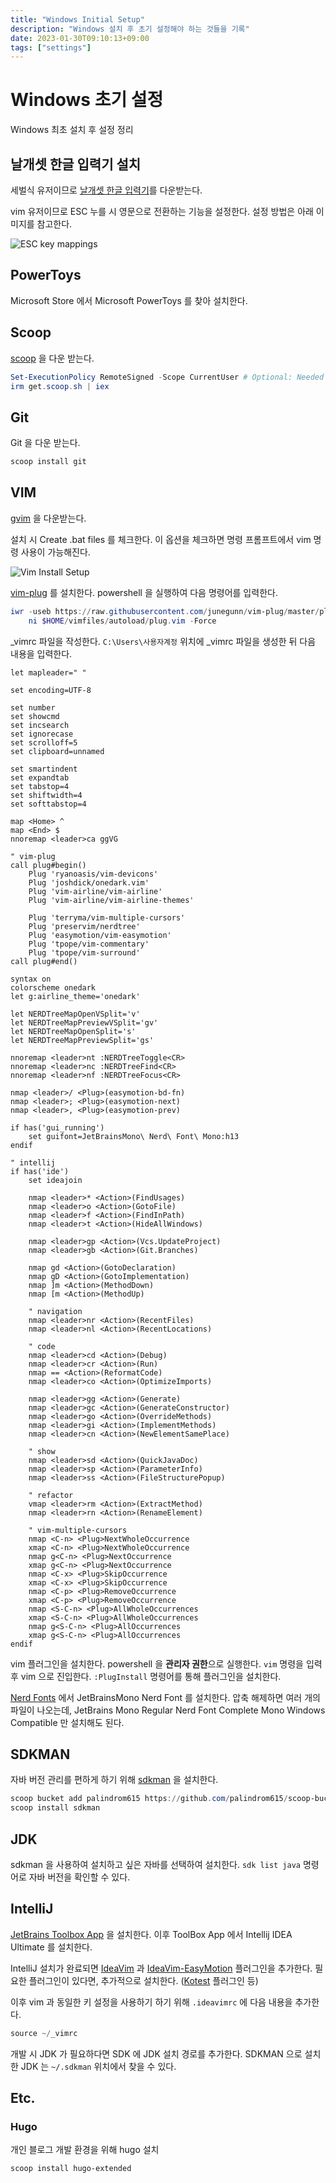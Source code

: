 ```yaml
---
title: "Windows Initial Setup"
description: "Windows 설치 후 초기 설정해야 하는 것들을 기록"
date: 2023-01-30T09:10:13+09:00
tags: ["settings"]
---
```


# Windows 초기 설정

Windows 최초 설치 후 설정 정리

## 날개셋 한글 입력기 설치

세벌식 유저이므로 [날개셋 한글 입력기](http://moogi.new21.org/ngs_download.htm)를 다운받는다.

vim 유저이므로 ESC 누를 시 영문으로 전환하는 기능을 설정한다. 설정 방법은 아래 이미지를 참고한다.

![ESC key mappings](/images/notes/esc-key-mappings.png)

## PowerToys

Microsoft Store 에서 Microsoft PowerToys 를 찾아 설치한다.

## Scoop

[scoop](https://scoop.sh/) 을 다운 받는다.

```powershell
Set-ExecutionPolicy RemoteSigned -Scope CurrentUser # Optional: Needed to run a remote script the first time
irm get.scoop.sh | iex
```

## Git

Git 을 다운 받는다.

```powershell
scoop install git
```

## VIM

[gvim](https://www.vim.org/download.php) 을 다운받는다.

설치 시 Create .bat files 를 체크한다. 이 옵션을 체크하면 명령 프롬프트에서 vim 명령 사용이 가능해진다.

![Vim Install Setup](/images/notes/vim-create-bat-files.png)

[vim-plug](https://github.com/junegunn/vim-plug) 를 설치한다. powershell 을 실행하여 다음 명령어를 입력한다.

```powershell
iwr -useb https://raw.githubusercontent.com/junegunn/vim-plug/master/plug.vim |`
    ni $HOME/vimfiles/autoload/plug.vim -Force
```

_vimrc 파일을 작성한다. `C:\Users\사용자계정` 위치에 _vimrc 파일을 생성한 뒤 다음 내용을 입력한다.

```
let mapleader=" "

set encoding=UTF-8

set number
set showcmd
set incsearch
set ignorecase
set scrolloff=5
set clipboard=unnamed

set smartindent
set expandtab
set tabstop=4
set shiftwidth=4
set softtabstop=4

map <Home> ^
map <End> $
nnoremap <leader>ca ggVG

" vim-plug
call plug#begin()
    Plug 'ryanoasis/vim-devicons'
    Plug 'joshdick/onedark.vim'
    Plug 'vim-airline/vim-airline'
    Plug 'vim-airline/vim-airline-themes'

    Plug 'terryma/vim-multiple-cursors'
    Plug 'preservim/nerdtree'
    Plug 'easymotion/vim-easymotion'
    Plug 'tpope/vim-commentary'
    Plug 'tpope/vim-surround'
call plug#end()

syntax on
colorscheme onedark
let g:airline_theme='onedark'

let NERDTreeMapOpenVSplit='v'
let NERDTreeMapPreviewVSplit='gv'
let NERDTreeMapOpenSplit='s'
let NERDTreeMapPreviewSplit='gs'

nnoremap <leader>nt :NERDTreeToggle<CR>
nnoremap <leader>nc :NERDTreeFind<CR>
nnoremap <leader>nf :NERDTreeFocus<CR>

nmap <leader>/ <Plug>(easymotion-bd-fn)
nmap <leader>; <Plug>(easymotion-next)
nmap <leader>, <Plug>(easymotion-prev)

if has('gui_running')
    set guifont=JetBrainsMono\ Nerd\ Font\ Mono:h13
endif

" intellij
if has('ide')
    set ideajoin

    nmap <leader>* <Action>(FindUsages)
    nmap <leader>o <Action>(GotoFile)
    nmap <leader>f <Action>(FindInPath)
    nmap <leader>t <Action>(HideAllWindows)

    nmap <leader>gp <Action>(Vcs.UpdateProject)
    nmap <leader>gb <Action>(Git.Branches)

    nmap gd <Action>(GotoDeclaration)
    nmap gD <Action>(GotoImplementation)
    nmap ]m <Action>(MethodDown)
    nmap [m <Action>(MethodUp)

    " navigation
    nmap <leader>nr <Action>(RecentFiles)
    nmap <leader>nl <Action>(RecentLocations)

    " code
    nmap <leader>cd <Action>(Debug)
    nmap <leader>cr <Action>(Run)
    nmap == <Action>(ReformatCode)
    nmap <leader>co <Action>(OptimizeImports)

    nmap <leader>gg <Action>(Generate)
    nmap <leader>gc <Action>(GenerateConstructor)
    nmap <leader>go <Action>(OverrideMethods)
    nmap <leader>gi <Action>(ImplementMethods)
    nmap <leader>cn <Action>(NewElementSamePlace)

    " show
    nmap <leader>sd <Action>(QuickJavaDoc)
    nmap <leader>sp <Action>(ParameterInfo)
    nmap <leader>ss <Action>(FileStructurePopup)

    " refactor
    vmap <leader>rm <Action>(ExtractMethod)
    nmap <leader>rn <Action>(RenameElement)

    " vim-multiple-cursors
    nmap <C-n> <Plug>NextWholeOccurrence
    xmap <C-n> <Plug>NextWholeOccurrence
    nmap g<C-n> <Plug>NextOccurrence
    xmap g<C-n> <Plug>NextOccurrence
    nmap <C-x> <Plug>SkipOccurrence
    xmap <C-x> <Plug>SkipOccurrence
    nmap <C-p> <Plug>RemoveOccurrence
    xmap <C-p> <Plug>RemoveOccurrence
    nmap <S-C-n> <Plug>AllWholeOccurrences
    xmap <S-C-n> <Plug>AllWholeOccurrences
    nmap g<S-C-n> <Plug>AllOccurrences
    xmap g<S-C-n> <Plug>AllOccurrences
endif
```

vim 플러그인을 설치한다. powershell 을 **관리자 권한**으로 실행한다.  `vim` 명령을 입력 후 vim 으로 진입한다. `:PlugInstall` 명령어를 통해 플러그인을 설치한다.

[Nerd Fonts](https://www.nerdfonts.com/font-downloads) 에서 JetBrainsMono Nerd Font 를 설치한다. 압축 해제하면 여러 개의 파일이 나오는데, JetBrains Mono Regular Nerd Font Complete Mono Windows Compatible 만 설치해도 된다.

## SDKMAN

자바 버전 관리를 편하게 하기 위해 [sdkman](https://sdkman.io/) 을 설치한다.

```powershell
scoop bucket add palindrom615 https://github.com/palindrom615/scoop-bucket
scoop install sdkman
```

## JDK

sdkman 을 사용하여 설치하고 싶은 자바를 선택하여 설치한다. `sdk list java` 명령어로 자바 버전을 확인할 수 있다.

## IntelliJ

[JetBrains Toolbox App](https://www.jetbrains.com/toolbox-app/) 을 설치한다. 이후 ToolBox App 에서 Intellij IDEA Ultimate 를 설치한다.

IntelliJ 설치가 완료되면 [IdeaVim](https://plugins.jetbrains.com/plugin/164-ideavim) 과 [IdeaVim-EasyMotion](https://plugins.jetbrains.com/plugin/13360-ideavim-easymotion) 플러그인을 추가한다. 필요한 플러그인이 있다면, 추가적으로 설치한다.  ([Kotest](https://plugins.jetbrains.com/plugin/14080-kotest) 플러그인 등)

이후 vim 과 동일한 키 설정을 사용하기 하기 위해 `.ideavimrc` 에 다음 내용을 추가한다.

```powershell
source ~/_vimrc 
```

개발 시 JDK 가 필요하다면 SDK 에 JDK 설치 경로를 추가한다. SDKMAN 으로 설치한 JDK 는 `~/.sdkman` 위치에서 찾을 수 있다.

## Etc.

### Hugo

개인 블로그 개발 환경을 위해 hugo 설치

```powershell
scoop install hugo-extended
```
